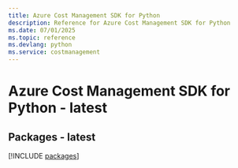 ```yaml
---
title: Azure Cost Management SDK for Python
description: Reference for Azure Cost Management SDK for Python
ms.date: 07/01/2025
ms.topic: reference
ms.devlang: python
ms.service: costmanagement
---
```

# Azure Cost Management SDK for Python - latest
## Packages - latest
[!INCLUDE [packages](cost-management-index.md)]